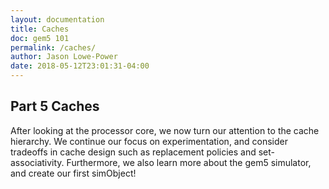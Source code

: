 ```yaml
---
layout: documentation
title: Caches
doc: gem5 101
permalink: /caches/
author: Jason Lowe-Power
date: 2018-05-12T23:01:31-04:00
---
```


## Part 5 Caches
After looking at the processor core, we now turn our attention to the
cache hierarchy. We continue our focus on experimentation, and consider
tradeoffs in cache design such as replacement policies and
set-associativity. Furthermore, we also learn more about the gem5
simulator, and create our first simObject\!
